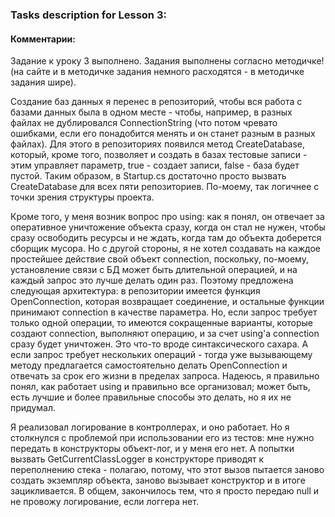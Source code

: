### Tasks description for Lesson 3:

#### Комментарии:

Задание к уроку 3 выполнено.
Задания выполнены согласно методичке! (на сайте и в методичке задания немного расходятся - в методичке задания шире).

Создание баз данных я перенес в репозиторий, чтобы вся работа с базами данных была в одном месте - чтобы, например, в разных файлах не дублировался ConnectionString (что потом чревато ошибками, если его понадобится менять и он станет разным в разных файлах). Для этого в репозиториях появился метод CreateDatabase, который, кроме того, позволяет и создать в базах тестовые записи - этим управляет параметр, true - создает записи, false - база будет пустой. Таким образом, в Startup.cs достаточно просто вызвать CreateDatabase для всех пяти репозиториев. По-моему, так логичнее с точки зрения структуры проекта.

Кроме того, у меня возник вопрос про using: как я понял, он отвечает за оперативное уничтожение объекта сразу, когда он стал не нужен, чтобы сразу освободить ресурсы и не ждать, когда там до объекта доберется сборщик мусора. Но с другой стороны, я не хотел создавать на каждое простейшее действие свой объект connection, поскольку, по-моему, установление связи с БД может быть длительной операцией, и на каждый запрос это лучше делать один раз. Поэтому предложена следующая архитектура: в репозитории имеется функция OpenConnection, которая возвращает соединение, и остальные функции принимают connection в качестве параметра. Но, если запрос требует только одной операции, то имеются сокращенные варианты, которые создают connection, выполняют операцию, и за счет using'а connection сразу будет уничтожен.
Это что-то вроде синтаксического сахара.
А если запрос требует нескольких операций - тогда уже вызывающему методу предлагается самостоятельно делать OpenConnection и отвечать за срок его жизни в пределах запроса. Надеюсь, я правильно понял, как работает using и правильно все организовал; может быть, есть лучшие и более правильные способы это делать, но я их не придумал.

Я реализовал логирование в контроллерах, и оно работает. Но я столкнулся с проблемой при использовании его из тестов: мне нужно передать в конструкторы объект-лог, и у меня его нет. А попытки вызвать GetCurrentClassLogger в конструкторе приводят к переполнению стека - полагаю, потому, что этот вызов пытается заново создать экземпляр объекта, заново вызывает конструктор и в итоге зацикливается.
В общем, закончилось тем, что я просто передаю null и не провожу логирование, если логгера нет.